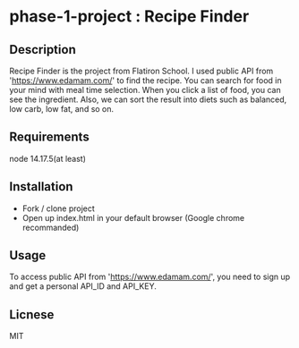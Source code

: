 # phase-1-project : Recipe Finder

## Description

  Recipe Finder is the project from Flatiron School. I used public API from 'https://www.edamam.com/' to find the recipe. You can search for food in your mind with meal time selection. When you click a list of food, you can see the ingredient. Also, we can sort the result into diets such as balanced, low carb, low fat, and so on.

## Requirements
  node 14.17.5(at least)

## Installation
  * Fork / clone project
  * Open up index.html in your default browser (Google chrome recommanded)

## Usage
  To access public API from 'https://www.edamam.com/', you need to sign up and get a personal API_ID and API_KEY.

## Licnese
  MIT